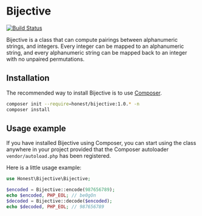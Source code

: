 # Bijective

[![Build Status](https://secure.travis-ci.org/honestempire/bijective.png?branch=master)](http://travis-ci.org/honestempire/bijective)

Bijective is a class that can compute pairings between alphanumeric strings, and
integers. Every integer can be mapped to an alphanumeric string, and every
alphanumeric string can be mapped back to an integer with no unpaired permutations.

## Installation

The recommended way to install Bijective is to use
[Composer](http://getcomposer.org/).

```bash
composer init --require=honest/bijective:1.0.* -n
composer install
```

## Usage example

If you have installed Bijective using Composer, you can start using the class
anywhere in your project provided that the Composer autoloader `vendor/autoload.php`
has been registered.

Here is a little usage example:

```php
use Honest\Bijective\Bijective;

$encoded = Bijective::encode(987656789);
echo $encoded, PHP_EOL; // be0gOn
$decoded = Bijective::decode($encoded);
echo $decoded, PHP_EOL; // 987656789
```
